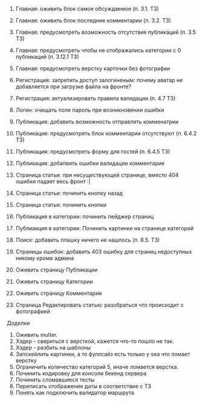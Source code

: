 1. Главная: оживить блок самое обсуждаемое (п. 3.1. ТЗ)
1. Главная: оживить блок последние комментарии (п. 3.2. ТЗ)
1. Главная: предусмотреть возможность отсутствия публикаций (п. 3.5 ТЗ)
1. Главная: предусмотреть чтобы не отображались категории с 0 публикаций (п. 3.12.1 ТЗ)
1. Главная: предусмотреть верстку карточки без фотографии

2. Регистрация: запретить доступ залогиненым: почему аватар не добавляется при загрузке файла на фронте?
2. Регистрация: актуализировать правила валидации (п. 4.7 ТЗ)

3. Логин: очищать поле пароль при возникновении ошибки

4. Публикация: добавить возможность отправлять комменатрии
4. Публикация: предусмотреть блок комментарии отсутствуют (п. 6.4.2 ТЗ)
4. Публикация: предусмотреть форму для гостей (п. 6.4.5 ТЗ)
4. Публикация: добапвить ошибки валидации комментария
4. Страница статьи: при несуществующей странице, вместо 404 ошибки падает весь фронт :|
4. Страница статьи: починить кнопку назад
4. Страница статьи: починить кнопки

5. Публикация в категории: починить пейджер страниц
5. Публиакция в категории: Починить картинки на странице категорий

6. Поиск: добавить плашку ничего не нашлось (п. 8.5. ТЗ)

7. Страницы ошибок: добавить 403 ошибку для страниц недоступных никому кроме админа

8. Оживить страницу Публикации
9. Оживить страницу Категории
10. Оживить страницу Комментарии
11. Страница Редактировать статью: разобраться что происходит с фотографией


Доделки
1. Оживить multer.
2. Хэдер - свериться с версткой, кажется что-то пошло не так.
2. Хэдер - разбить на шаблоны
3. Запскейлить картинки, а то фуллсайз есть только у sea что ломает верстку
4. Ограничить количество категорий 5, иначе ломается верстка.
5. Починить кодировку для консоли бекенд сервера
6. Починить сломавшиеся тесты
7. Переписать отображение даты в соответствие с ТЗ
8. Понять как подключить валидатор маршрута
